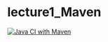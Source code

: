# lecture1_Maven

[![Java CI with Maven](https://github.com/stianOek-advanced-java-PGR203/lecture1_Maven/actions/workflows/maven.yml/badge.svg)](https://github.com/stianOek-advanced-java-PGR203/lecture1_Maven/actions/workflows/maven.yml)
